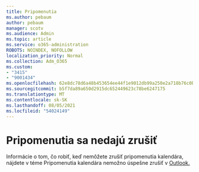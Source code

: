 ```yaml
---
title: Pripomenutia
ms.author: pebaum
author: pebaum
manager: scotv
ms.audience: Admin
ms.topic: article
ms.service: o365-administration
ROBOTS: NOINDEX, NOFOLLOW
localization_priority: Normal
ms.collection: Adm_O365
ms.custom:
- "3415"
- "9001434"
ms.openlocfilehash: 62e8dc78d6a48b453654ee44f1e9012db99a250e2a718b76c0b9e966a04cace4
ms.sourcegitcommit: b5f7da89a650d2915dc652449623c78be6247175
ms.translationtype: MT
ms.contentlocale: sk-SK
ms.lasthandoff: 08/05/2021
ms.locfileid: "54024149"
---
```

# <a name="cannot-dismiss-reminders"></a>Pripomenutia sa nedajú zrušiť

Informácie o tom, čo robiť, keď nemôžete zrušiť pripomenutia kalendára, nájdete v téme Pripomenutia kalendára nemožno úspešne zrušiť v [Outlook.](https://docs.microsoft.com/exchange/troubleshoot/calendar-reminders/cannot-dismiss-outlook-calendar-reminders)

